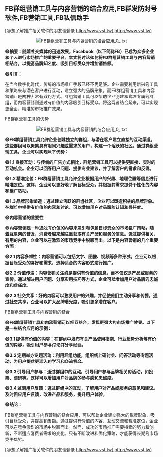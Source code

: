 ## **FB群组营销工具与内容营销的结合应用,FB群发防封号软件,FB营销工具,FB私信助手**

[😍想了解推广相关软件的朋友请登录 http://www.vst.tw](http://www.vst.tw)

 <center><img src="https://vst.tw/MP4/tuiguang/png/6.png" alt="FB群组营销工具与内容营销的结合应用_0_.txt"></center>

**😄摘要：随着社交媒体的迅速发展，Facebook（以下简称FB）已成为众多企业和个人进行市场推广的重要平台。本文将讨论如何将FB群组营销工具与内容营销相结合，以提高品牌知名度、吸引目标受众并增加销售额。**

**😄引言：**

在当今数字化时代，传统的市场推广手段已经不再足够。企业需要利用新兴的工具和策略来与潜在客户进行互动，建立强大的品牌形象。而FB群组营销工具和内容营销正是两种非常有效的方式。群组营销工具可以帮助企业创建和管理专属的群组，而内容营销则通过有价值的内容吸引目标受众。将这两者结合起来，可以实现更全面、精准的市场推广效果。

FB群组营销工具的优势

 <center><img src="https://vst.tw/MP4/tuiguang/png/6.png" alt="FB群组营销工具与内容营销的结合应用_0_.txt"></center>

**😄FB群组营销工具允许企业创建独立的群组，与潜在客户建立直接的互动渠道。这些群组可以聚集具有相同兴趣或需求的用户，构建一个活跃的社区。通过群组营销工具，企业可以实现以下优势：**

**😄1.1 直接互动：与传统的广告方式相比，群组营销工具可以提供更直接、实时的互动机会。企业可以回答用户问题、提供专业建议，并了解客户的需求和反馈。**

**😄1.2 精准定位：FB群组营销工具允许企业根据用户的兴趣、地理位置等信息进行精准定位。这样，企业可以更好地了解目标受众，并根据其需求提供个性化的内容和推广活动。**

**😄1.3 品牌形象塑造：通过建立活跃的群组社区，企业可以塑造积极的品牌形象。在群组中提供有价值的内容和讨论，可以增加用户对品牌的认知和信任度。**

**😄内容营销的重要性**

**😄内容营销是一种通过有价值的内容来吸引和保留目标受众的市场推广策略。随着互联网的普及，消费者越来越注重获取有关产品和服务的信息。通过提供相关、有用的内容，企业可以在激烈的市场竞争中脱颖而出。以下是内容营销的几个重要方面：**

**😄2.1 内容多样性：内容营销可以包括文字、图像、视频等多种形式。企业可以根据目标受众的喜好和需求，选择适合的内容形式进行推广。**

**😄2.2 价值传递：内容营销关注的是提供有价值的信息，而不仅仅是产品或服务的宣传。通过解决用户问题、分享实用技巧等方式，企业可以增加用户对品牌的忠诚度和信任度。**

**😄2.3 社交共享：好的内容可以激发用户的兴趣，并促使他们主动分享和传播。通过社交共享，企业可以扩大品牌曝光度，吸引更多潜在客户。**

FB群组营销工具与内容营销的结合

**😄FB群组营销工具和内容营销可以相互结合，发挥更强大的市场推广效果。以下是一些结合应用的示例：**

**😄3.1 提供有价值的内容：在群组中发布有关产品使用指南、行业趋势分析等有价值的内容，吸引用户参与讨论并分享经验。**

**😄3.2 定期举办专题活动：利用群组功能，组织线上研讨会、问答活动等专题活动，为用户提供更深入的学习和交流机会。**

**😄3.3 引导用户参与：通过群组中的互动，引导用户参与品牌相关的活动，如投票、调研等。这样可以增加用户对品牌的参与感和忠诚度。**

**😄3.4 监测用户反馈：通过群组中的互动，了解用户对产品或服务的意见和建议。及时回应用户反馈，改进产品和服务，提升用户体验。**

**😄结论：**

FB群组营销工具与内容营销的结合应用，可以帮助企业建立强大的品牌形象，吸引目标受众，并提高销售额。通过提供有价值的内容、互动交流和精准定位，企业可以在竞争激烈的市场中脱颖而出。然而，成功的市场推广需要持续的努力和创新，不断适应消费者需求的变化。只有不断改进和优化策略，才能获得长期的市场竞争优势。

[😍想了解推广相关软件的朋友请登录 http://www.vst.tw](http://www.vst.tw)



